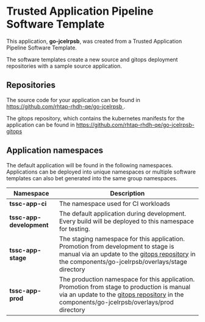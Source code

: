 # Trusted Application Pipeline Software Template

This application, **go-jcelrpsb**, was created from a Trusted Application Pipeline Software Template.

The software templates create a new source and gitops deployment repositories with a sample source application. 

## Repositories

The source code for your application can be found in [https://github.com/rhtap-rhdh-qe/go-jcelrpsb ](https://github.com/rhtap-rhdh-qe/go-jcelrpsb ).
 
The gitops repository, which contains the kubernetes manifests for the application can be found in 
[https://github.com/rhtap-rhdh-qe/go-jcelrpsb-gitops ](https://github.com/rhtap-rhdh-qe/go-jcelrpsb-gitops ) 

## Application namespaces 

The default application will be found in the following namespaces. Applications can be deployed into unique namespaces or multiple software templates can also bet generated into the same group namespaces.  

|  Namespace   |  Description   |  
| -------- | -------- |
| **tssc-app-ci** | The namespace used for CI workloads |
| **tssc-app-development** | The default application during development. Every build will be deployed to this namespace for testing. |
| **tssc-app-stage** | The staging namespace for this application. Promotion from development to stage is manual via an update to the [gitops repository](https://github.com/rhtap-rhdh-qe/go-jcelrpsb-gitops ) in the components/go-jcelrpsb/overlays/stage directory |
| **tssc-app-prod** | The production namespace for this application. Promotion from stage to production is manual via an update to the [gitops repository](https://github.com/rhtap-rhdh-qe/go-jcelrpsb-gitops ) in the components/go-jcelrpsb/overlays/prod directory |